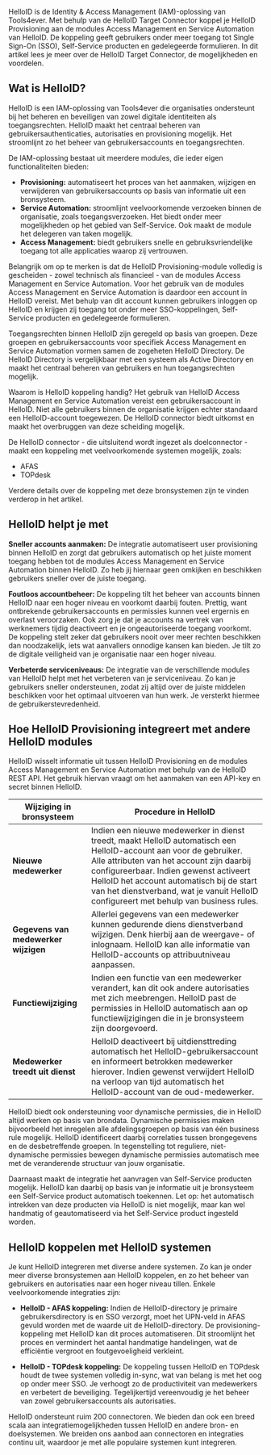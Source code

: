 HelloID is de Identity & Access Management (IAM)-oplossing van Tools4ever. Met behulp van de HelloID Target Connector koppel je HelloID Provisioning aan de modules Access Management en Service Automation van HelloID. De koppeling geeft gebruikers onder meer toegang tot Single Sign-On (SSO), Self-Service producten en gedelegeerde formulieren. In dit artikel lees je meer over de HelloID Target Connector, de mogelijkheden en voordelen.

## Wat is HelloID? 

HelloID is een IAM-oplossing van Tools4ever die organisaties ondersteunt bij het beheren en beveiligen van zowel digitale identiteiten als toegangsrechten. HelloID maakt het centraal beheren van gebruikersauthenticaties, autorisaties en provisioning mogelijk. Het stroomlijnt zo het beheer van gebruikersaccounts en toegangsrechten. 

De IAM-oplossing bestaat uit meerdere modules, die ieder eigen functionaliteiten bieden:

*	**Provisioning:** automatiseert het proces van het aanmaken, wijzigen en verwijderen van gebruikersaccounts op basis van informatie uit een bronsysteem. 
*	**Service Automation:** stroomlijnt veelvoorkomende verzoeken binnen de organisatie, zoals toegangsverzoeken. Het biedt onder meer mogelijkheden op het gebied van Self-Service. Ook maakt de module het delegeren van taken mogelijk.
*	**Access Management:** biedt gebruikers snelle en gebruiksvriendelijke toegang tot alle applicaties waarop zij vertrouwen.

Belangrijk om op te merken is dat de HelloID Provisioning-module volledig is gescheiden - zowel technisch als financieel - van de modules Access Management en Service Automation. Voor het gebruik van de modules Access Management en Service Automation is daardoor een account in HelloID vereist. Met behulp van dit account kunnen gebruikers inloggen op HelloID en krijgen zij toegang tot onder meer SSO-koppelingen, Self-Service producten en gedelegeerde formulieren. 

Toegangsrechten binnen HelloID zijn geregeld op basis van groepen. Deze groepen en gebruikersaccounts voor specifiek Access Management en Service Automation vormen samen de zogeheten HelloID Directory. De HelloID Directory is vergelijkbaar met een systeem als Active Directory en maakt het centraal beheren van gebruikers en hun toegangsrechten mogelijk. 

Waarom is HelloID koppeling handig?
Het gebruik van HelloID Access Management en Service Automation vereist een gebruikersaccount in HelloID. Niet alle gebruikers binnen de organisatie krijgen echter standaard een HelloID-account toegewezen. De HelloID connector biedt uitkomst en maakt het overbruggen van deze scheiding mogelijk.

De HelloID connector - die uitsluitend wordt ingezet als doelconnector - maakt een koppeling met veelvoorkomende systemen mogelijk, zoals: 

*	AFAS
*	TOPdesk

Verdere details over de koppeling met deze bronsystemen zijn te vinden verderop in het artikel.

## HelloID helpt je met

**Sneller accounts aanmaken:** De integratie automatiseert user provisioning binnen HelloID en zorgt dat gebruikers automatisch op het juiste moment toegang hebben tot de modules Access Management en Service Automation binnen HelloID. Zo heb jij hiernaar geen omkijken en beschikken gebruikers sneller over de juiste toegang.

**Foutloos accountbeheer:** De koppeling tilt het beheer van accounts binnen HelloID naar een hoger niveau en voorkomt daarbij fouten. Prettig, want ontbrekende gebruikersaccounts en permissies kunnen veel ergernis en overlast veroorzaken. Ook zorg je dat je accounts na vertrek van werknemers tijdig deactiveert en je ongeautoriseerde toegang voorkomt. De koppeling stelt zeker dat gebruikers nooit over meer rechten beschikken dan noodzakelijk, iets wat aanvallers onnodige kansen kan bieden. Je tilt zo de digitale veiligheid van je organisatie naar een hoger niveau. 

**Verbeterde serviceniveaus:** De integratie van de verschillende modules van HelloID helpt met het verbeteren van je serviceniveau. Zo kan je gebruikers sneller ondersteunen, zodat zij altijd over de juiste middelen beschikken voor het optimaal uitvoeren van hun werk. Je versterkt hiermee de gebruikerstevredenheid. 

## Hoe HelloID Provisioning integreert met andere HelloID modules

HelloID wisselt informatie uit tussen HelloID Provisioning en de modules Access Management en Service Automation met behulp van de HelloID REST API. Het gebruik hiervan vraagt om het aanmaken van een API-key en secret binnen HelloID.

| Wijziging in bronsysteem| 	Procedure in HelloID | 
| ----------------------------------------- | --------------------------|
|**Nieuwe medewerker**|	Indien een nieuwe medewerker in dienst treedt, maakt HelloID automatisch een HelloID-account aan voor de gebruiker. Alle attributen van het account zijn daarbij configureerbaar. Indien gewenst activeert HelloID het account automatisch bij de start van het dienstverband, wat je vanuit HelloID configureert met behulp van business rules.|
| **Gegevens van medewerker wijzigen** |	Allerlei gegevens van een medewerker kunnen gedurende diens dienstverband wijzigen. Denk hierbij aan de weergave- of inlognaam. HelloID kan alle informatie van HelloID-accounts op attribuutniveau aanpassen.|
| **Functiewijziging** |	Indien een functie van een medewerker verandert, kan dit ook andere autorisaties met zich meebrengen. HelloID past de permissies in HelloID automatisch aan op functiewijzigingen die in je bronsysteem zijn doorgevoerd.|
| **Medewerker treedt uit dienst** | HelloID deactiveert bij uitdiensttreding automatisch het HelloID-gebruikersaccount en informeert betrokken medewerker hierover. Indien gewenst verwijdert HelloID na verloop van tijd automatisch het HelloID-account van de oud-medewerker.|

HelloID biedt ook ondersteuning voor dynamische permissies, die in HelloID altijd werken op basis van brondata. Dynamische permissies maken bijvoorbeeld het inregelen alle afdelingsgroepen op basis van één business rule mogelijk. HelloID identificeert daarbij correlaties tussen brongegevens en de desbetreffende groepen. In tegenstelling tot reguliere, niet-dynamische permissies bewegen dynamische permissies automatisch mee met de veranderende structuur van jouw organisatie. 

Daarnaast maakt de integratie het aanvragen van Self-Service producten mogelijk. HelloID kan daarbij op basis van je informatie uit je bronsysteem een Self-Service product automatisch toekennen. Let op: het automatisch intrekken van deze producten via HelloID is niet mogelijk, maar kan wel handmatig of geautomatiseerd via het Self-Service product ingesteld worden. 

## HelloID koppelen met HelloID systemen

Je kunt HelloID integreren met diverse andere systemen. Zo kan je onder meer diverse bronsystemen aan HelloID koppelen, en zo het beheer van gebruikers en autorisaties naar een hoger niveau tillen. Enkele veelvoorkomende integraties zijn:

* **HelloID - AFAS koppeling:** Indien de HelloID-directory je primaire gebruikersdirectory is en SSO verzorgt, moet het UPN-veld in AFAS gevuld worden met de waarde uit de HelloID-directory. De provisioning-koppeling met HelloID kan dit proces automatiseren. Dit stroomlijnt het proces en vermindert het aantal handmatige handelingen, wat de efficiëntie vergroot en foutgevoeligheid verkleint. 

* **HelloID - TOPdesk koppeling:** De koppeling tussen HelloID en TOPdesk houdt de twee systemen volledig in-sync, wat van belang is met het oog op onder meer SSO. Je verhoogt zo de productiviteit van medewerkers en verbetert de beveiliging. Tegelijkertijd vereenvoudig je het beheer van zowel gebruikersaccounts als autorisaties. 

HelloID ondersteunt ruim 200 connectoren. We bieden dan ook een breed scala aan integratiemogelijkheden tussen HelloID en andere bron- en doelsystemen. We breiden ons aanbod aan connectoren en integraties continu uit, waardoor je met alle populaire systemen kunt integreren.
